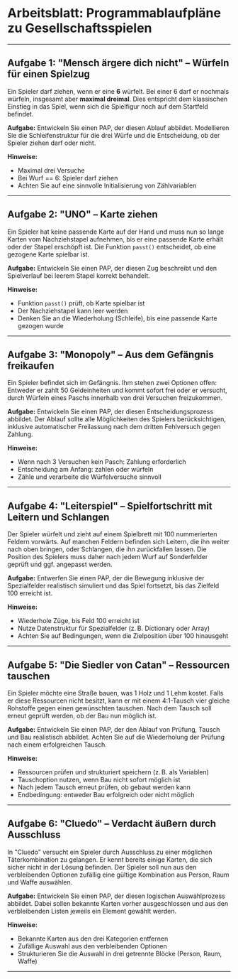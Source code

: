 # Arbeitsblatt: Programmablaufpläne zu Gesellschaftsspielen

---

## Aufgabe 1: "Mensch ärgere dich nicht" – Würfeln für einen Spielzug

Ein Spieler darf ziehen, wenn er eine **6** würfelt. Bei einer 6 darf er nochmals würfeln, insgesamt aber **maximal dreimal**. Dies entspricht dem klassischen Einstieg in das Spiel, wenn sich die Spielfigur noch auf dem Startfeld befindet.

**Aufgabe:** Entwickeln Sie einen PAP, der diesen Ablauf abbildet. Modellieren Sie die Schleifenstruktur für die drei Würfe und die Entscheidung, ob der Spieler ziehen darf oder nicht.

**Hinweise:**
- Maximal drei Versuche
- Bei Wurf == 6: Spieler darf ziehen
- Achten Sie auf eine sinnvolle Initialisierung von Zählvariablen

---

## Aufgabe 2: "UNO" – Karte ziehen

Ein Spieler hat keine passende Karte auf der Hand und muss nun so lange Karten vom Nachziehstapel aufnehmen, bis er eine passende Karte erhält oder der Stapel erschöpft ist. Die Funktion `passt()` entscheidet, ob eine gezogene Karte spielbar ist.

**Aufgabe:** Entwickeln Sie einen PAP, der diesen Zug beschreibt und den Spielverlauf bei leerem Stapel korrekt behandelt.

**Hinweise:**
- Funktion `passt()` prüft, ob Karte spielbar ist
- Der Nachziehstapel kann leer werden
- Denken Sie an die Wiederholung (Schleife), bis eine passende Karte gezogen wurde

---

## Aufgabe 3: "Monopoly" – Aus dem Gefängnis freikaufen

Ein Spieler befindet sich im Gefängnis. Ihm stehen zwei Optionen offen: Entweder er zahlt 50 Geldeinheiten und kommt sofort frei oder er versucht, durch Würfeln eines Paschs innerhalb von drei Versuchen freizukommen.

**Aufgabe:** Entwickeln Sie einen PAP, der diesen Entscheidungsprozess abbildet. Der Ablauf sollte alle Möglichkeiten des Spielers berücksichtigen, inklusive automatischer Freilassung nach dem dritten Fehlversuch gegen Zahlung.

**Hinweise:**
- Wenn nach 3 Versuchen kein Pasch: Zahlung erforderlich
- Entscheidung am Anfang: zahlen oder würfeln
- Zähle und verarbeite die Würfelversuche sinnvoll

---

## Aufgabe 4: "Leiterspiel" – Spielfortschritt mit Leitern und Schlangen

Der Spieler würfelt und zieht auf einem Spielbrett mit 100 nummerierten Feldern vorwärts. Auf manchen Feldern befinden sich Leitern, die ihn weiter nach oben bringen, oder Schlangen, die ihn zurückfallen lassen. Die Position des Spielers muss daher nach jedem Wurf auf Sonderfelder geprüft und ggf. angepasst werden.

**Aufgabe:** Entwerfen Sie einen PAP, der die Bewegung inklusive der Spezialfelder realistisch simuliert und das Spiel fortsetzt, bis das Zielfeld 100 erreicht ist.

**Hinweise:**
- Wiederhole Züge, bis Feld 100 erreicht ist
- Nutze Datenstruktur für Spezialfelder (z. B. Dictionary oder Array)
- Achten Sie auf Bedingungen, wenn die Zielposition über 100 hinausgeht

---

## Aufgabe 5: "Die Siedler von Catan" – Ressourcen tauschen

Ein Spieler möchte eine Straße bauen, was 1 Holz und 1 Lehm kostet. Falls er diese Ressourcen nicht besitzt, kann er mit einem 4:1-Tausch vier gleiche Rohstoffe gegen einen gewünschten tauschen. Nach dem Tausch soll erneut geprüft werden, ob der Bau nun möglich ist.

**Aufgabe:** Entwickeln Sie einen PAP, der den Ablauf von Prüfung, Tausch und Bau realistisch abbildet. Achten Sie auf die Wiederholung der Prüfung nach einem erfolgreichen Tausch.

**Hinweise:**
- Ressourcen prüfen und strukturiert speichern (z. B. als Variablen)
- Tauschoption nutzen, wenn Bau nicht sofort möglich ist
- Nach jedem Tausch erneut prüfen, ob gebaut werden kann
- Endbedingung: entweder Bau erfolgreich oder nicht möglich

---

## Aufgabe 6: "Cluedo" – Verdacht äußern durch Ausschluss

In "Cluedo" versucht ein Spieler durch Ausschluss zu einer möglichen Täterkombination zu gelangen. Er kennt bereits einige Karten, die sich sicher nicht in der Lösung befinden. Der Spieler soll nun aus den verbleibenden Optionen zufällig eine gültige Kombination aus Person, Raum und Waffe auswählen.

**Aufgabe:** Entwickeln Sie einen PAP, der diesen logischen Auswahlprozess abbildet. Dabei sollen bekannte Karten vorher ausgeschlossen und aus den verbleibenden Listen jeweils ein Element gewählt werden.

**Hinweise:**
- Bekannte Karten aus den drei Kategorien entfernen
- Zufällige Auswahl aus den verbleibenden Optionen
- Strukturieren Sie die Auswahl in drei getrennte Blöcke (Person, Raum, Waffe)

---
